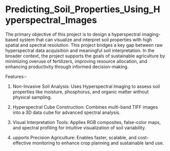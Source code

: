 # Predicting_Soil_Properties_Using_Hyperspectral_Images

The primary objective of this project is to design a hyperspectral imaging-based system that can visualize and interpret soil properties with high spatial and spectral resolution.
This project bridges a key gap between raw hyperspectral data acquisition and meaningful soil interpretation. In the broader context, the project supports the goals of sustainable agriculture by
minimizing overuse of fertilizers, improving resource allocation, and enhancing productivity through informed decision-making.

Features:-

1. Non-Invasive Soil Analysis: Uses Hyperspectral Imaging to assess soil properties like moisture, phosphorus, and organic matter without physical sampling.

2. Hyperspectral Cube Construction: Combines multi-band TIFF images into a 3D data cube for advanced spectral analysis.

3. Visual Interpretation Tools: Applies RGB composites, false-color maps, and spectral profiling for intuitive visualization of soil variability.

4. upports Precision Agriculture: Enables faster, scalable, and cost-effective monitoring to enhance crop planning and sustainable land use.
